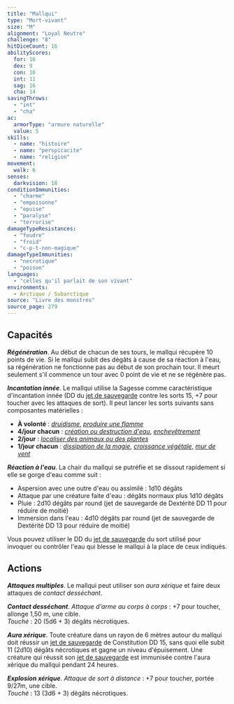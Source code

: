 ```yaml
---
title: "Mallqui"
type: "Mort-vivant"
size: "M"
alignment: "Loyal Neutre"
challenge: "8"
hitDiceCount: 16
abilityScores:
  for: 16
  dex: 9
  con: 16
  int: 11
  sag: 16
  cha: 14
savingThrows:
  - "int"
  - "cha"
ac:
  armorType: "armure naturelle"
  value: 5
skills:
  - name: "histoire"
  - name: "perspicacite"
  - name: "religion"
movement:
  walk: 6
senses:
  darkvision: 18
conditionImmunities:
  - "charme"
  - "empoisonne"
  - "epuise"
  - "paralyse"
  - "terrorise"
damageTypeResistances:
  - "foudre"
  - "froid"
  - "c-p-t-non-magique"
damageTypeImmunities:
  - "necrotique"
  - "poison"
languages:
  - "celles qu'il parlait de son vivant"
environments:
  - Arctique / Subarctique
source: "Livre des monstres"
source_page: 279
---
```

## Capacités
_**Régénération**_. Au début de chacun de ses tours, le mallqui récupère 10 points de vie. Si le mallqui subit des dégâts à cause de sa réaction à l'eau, sa régénération ne fonctionne pas au début de son prochain tour. Il meurt seulement s'il commence un tour avec 0 point de vie et ne se régénère pas.

_**Incantation innée**_. Le mallqui utilise la Sagesse comme caractéristique d'incantation innée (DD du [jet de sauvegarde](/utiliser-les-caracteristiques/#jets-de-sauvegarde) contre les sorts 15, +7 pour toucher avec les attaques de sort). Il peut lancer les sorts suivants sans composantes matérielles :
* **À volonté** : [_druidisme_](/grimoire/druidisme/), [_produire une flamme_](/grimoire/produire-une-flamme/)
* **4/jour chacun** : [_création ou destruction d'eau_](/grimoire/creation-ou-destruction-d-eau/), [_enchevêtrement_](/grimoire/enchevetrement/)
* **2/jour** : [_localiser des animaux ou des plantes_](/grimoire/localiser-des-animaux-ou-des-plantes/)
* **1/jour chacun** : [_dissipation de la magie_](/grimoire/dissipation-de-la-magie/), [_croissance végétale_](/grimoire/croissance-vegetale/), [_mur de vent_](/grimoire/mur-de-vent/)

_**Réaction à l'eau**_. La chair du mallqui se putréfie et se dissout rapidement si elle se gorge d'eau comme suit :
* Aspersion avec une outre d'eau ou assimilé : 1d10 dégâts
* Attaque par une créature faite d'eau : dégâts normaux plus 1d10 dégâts
* Pluie : 2d10 dégâts par round (jet de sauvegarde de Dextérité DD 11 pour réduire de moitié)
* Immersion dans l'eau : 4d10 dégâts par round (jet de sauvegarde de Dextérité DD 13 pour réduire de moitié)

Vous pouvez utiliser le DD du [jet de sauvegarde](/utiliser-les-caracteristiques/#jets-de-sauvegarde) du sort utilisé pour invoquer ou contrôler l'eau qui blesse le mallqui à la place de ceux indiqués.

## Actions
_**Attaques multiples**_. Le mallqui peut utiliser son _aura xérique_ et faire deux attaques de _contact desséchant_.

_**Contact desséchant**_. _Attaque d'arme au corps à corps_ : +7 pour toucher, allonge 1,50 m, une cible.  
_Touché_ : 20 (5d6 + 3) dégâts nécrotiques.

_**Aura xérique**_. Toute créature dans un rayon de 6 mètres autour du mallqui doit réussir un [jet de sauvegarde](/utiliser-les-caracteristiques/#jets-de-sauvegarde) de Constitution DD 15, sans quoi elle subit 11 (2d10) dégâts nécrotiques et gagne un niveau d'épuisement. Une créature qui réussit son [jet de sauvegarde](/utiliser-les-caracteristiques/#jets-de-sauvegarde) est immunisée contre l'aura xérique du mallqui pendant 24 heures.

_**Explosion xérique**_. _Attaque de sort à distance_ : +7 pour toucher, portée 9/27m, une cible.  
_Touché_ : 13 (3d6 + 3) dégâts nécrotiques.
